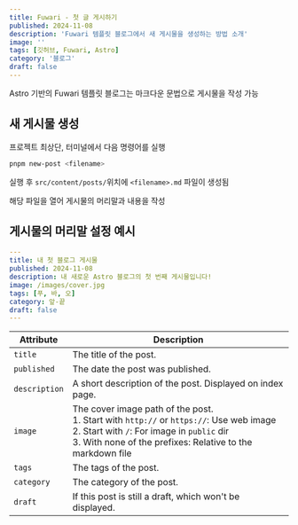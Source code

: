 ```yaml
---
title: Fuwari - 첫 글 게시하기
published: 2024-11-08
description: 'Fuwari 템플릿 블로그에서 새 게시물을 생성하는 방법 소개'
image: ''
tags: [깃허브, Fuwari, Astro]
category: '블로그'
draft: false 
---
```


Astro 기반의 Fuwari 템플릿 블로그는 마크다운 문법으로 게시물을 작성 가능

## 새 게시물 생성

프로젝트 최상단, 터미널에서 다음 명령어를 실행

```bash
pnpm new-post <filename>
```

실행 후 `src/content/posts/`위치에 `<filename>.md` 파일이 생성됨

해당 파일을 열어 게시물의 머리말과 내용을 작성

## 게시물의 머리말 설정 예시

```yaml
---
title: 내 첫 블로그 게시물
published: 2024-11-08
description: 내 새로운 Astro 블로그의 첫 번째 게시물입니다!
image: /images/cover.jpg
tags: [푸, 바, 오]
category: 앞-끝
draft: false
---
```

| Attribute     | Description                                                                                                                                                                                                 |
|---------------|-------------------------------------------------------------------------------------------------------------------------------------------------------------------------------------------------------------|
| `title`       | The title of the post.                                                                                                                                                                                      |
| `published`   | The date the post was published.                                                                                                                                                                            |
| `description` | A short description of the post. Displayed on index page.                                                                                                                                                   |
| `image`       | The cover image path of the post.<br/>1. Start with `http://` or `https://`: Use web image<br/>2. Start with `/`: For image in `public` dir<br/>3. With none of the prefixes: Relative to the markdown file |
| `tags`        | The tags of the post.                                                                                                                                                                                       |
| `category`    | The category of the post.                                                                                                                                                                                   |
| `draft`        | If this post is still a draft, which won't be displayed.                                                                                                                                                    |
